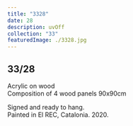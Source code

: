 ```yaml
---
title: "3328"
date: 28
description: uvOff
collection: "33"
featuredImage: ./3328.jpg
---
```


## 33/28

Acrylic on wood<br/>
Composition of 4 wood panels 90x90cm

Signed and ready to hang.<br/>
Painted in El REC, Catalonia. 2020.